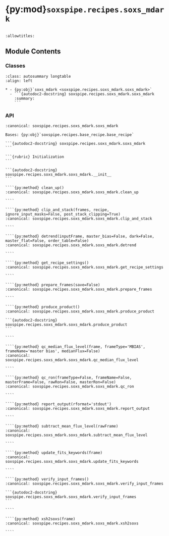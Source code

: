 # {py:mod}`soxspipe.recipes.soxs_mdark`

```{py:module} soxspipe.recipes.soxs_mdark
```

```{autodoc2-docstring} soxspipe.recipes.soxs_mdark
:allowtitles:
```

## Module Contents

### Classes

````{list-table}
:class: autosummary longtable
:align: left

* - {py:obj}`soxs_mdark <soxspipe.recipes.soxs_mdark.soxs_mdark>`
  - ```{autodoc2-docstring} soxspipe.recipes.soxs_mdark.soxs_mdark
    :summary:
    ```
````

### API

`````{py:class} soxs_mdark(log, settings=False, inputFrames=[], verbose=False, overwrite=False)
:canonical: soxspipe.recipes.soxs_mdark.soxs_mdark

Bases: {py:obj}`soxspipe.recipes.base_recipe.base_recipe`

```{autodoc2-docstring} soxspipe.recipes.soxs_mdark.soxs_mdark
```

```{rubric} Initialization
```

```{autodoc2-docstring} soxspipe.recipes.soxs_mdark.soxs_mdark.__init__
```

````{py:method} clean_up()
:canonical: soxspipe.recipes.soxs_mdark.soxs_mdark.clean_up

````

````{py:method} clip_and_stack(frames, recipe, ignore_input_masks=False, post_stack_clipping=True)
:canonical: soxspipe.recipes.soxs_mdark.soxs_mdark.clip_and_stack

````

````{py:method} detrend(inputFrame, master_bias=False, dark=False, master_flat=False, order_table=False)
:canonical: soxspipe.recipes.soxs_mdark.soxs_mdark.detrend

````

````{py:method} get_recipe_settings()
:canonical: soxspipe.recipes.soxs_mdark.soxs_mdark.get_recipe_settings

````

````{py:method} prepare_frames(save=False)
:canonical: soxspipe.recipes.soxs_mdark.soxs_mdark.prepare_frames

````

````{py:method} produce_product()
:canonical: soxspipe.recipes.soxs_mdark.soxs_mdark.produce_product

```{autodoc2-docstring} soxspipe.recipes.soxs_mdark.soxs_mdark.produce_product
```

````

````{py:method} qc_median_flux_level(frame, frameType='MBIAS', frameName='master bias', medianFlux=False)
:canonical: soxspipe.recipes.soxs_mdark.soxs_mdark.qc_median_flux_level

````

````{py:method} qc_ron(frameType=False, frameName=False, masterFrame=False, rawRon=False, masterRon=False)
:canonical: soxspipe.recipes.soxs_mdark.soxs_mdark.qc_ron

````

````{py:method} report_output(rformat='stdout')
:canonical: soxspipe.recipes.soxs_mdark.soxs_mdark.report_output

````

````{py:method} subtract_mean_flux_level(rawFrame)
:canonical: soxspipe.recipes.soxs_mdark.soxs_mdark.subtract_mean_flux_level

````

````{py:method} update_fits_keywords(frame)
:canonical: soxspipe.recipes.soxs_mdark.soxs_mdark.update_fits_keywords

````

````{py:method} verify_input_frames()
:canonical: soxspipe.recipes.soxs_mdark.soxs_mdark.verify_input_frames

```{autodoc2-docstring} soxspipe.recipes.soxs_mdark.soxs_mdark.verify_input_frames
```

````

````{py:method} xsh2soxs(frame)
:canonical: soxspipe.recipes.soxs_mdark.soxs_mdark.xsh2soxs

````

`````
